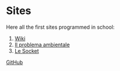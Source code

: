 # Sites

Here all the first sites programmed in school: 

1. [Wiki](https://matteofuso.github.io/Sites/wiki/)
2. [Il problema ambientale](https://matteofuso.github.io/Sites/il-problema-ambientale/)
3. [Le Socket](https://matteofuso.github.io/Sites/Socket/)

[GitHub](https://github.com/matteofuso/Sites/)
